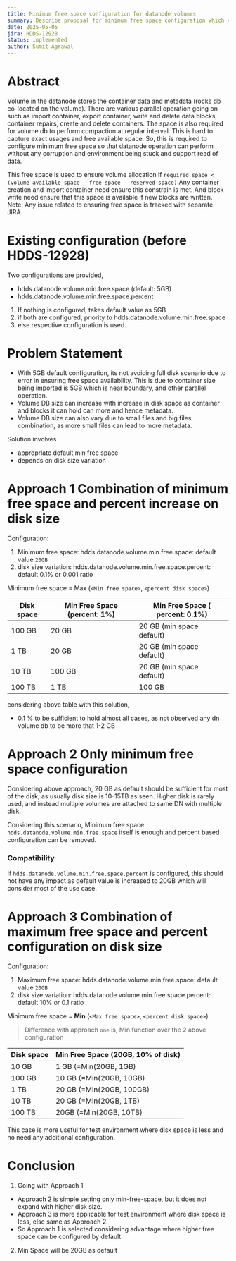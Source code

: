 ```yaml
---
title: Minimum free space configuration for datanode volumes
summary: Describe proposal for minimum free space configuration which volume must have to function correctly.
date: 2025-05-05
jira: HDDS-12928
status: implemented
author: Sumit Agrawal
---
```

<!--
  Licensed under the Apache License, Version 2.0 (the "License");
  you may not use this file except in compliance with the License.
  You may obtain a copy of the License at
   http://www.apache.org/licenses/LICENSE-2.0
  Unless required by applicable law or agreed to in writing, software
  distributed under the License is distributed on an "AS IS" BASIS,
  WITHOUT WARRANTIES OR CONDITIONS OF ANY KIND, either express or implied.
  See the License for the specific language governing permissions and
  limitations under the License. See accompanying LICENSE file.
-->

# Abstract
Volume in the datanode stores the container data and metadata (rocks db co-located on the volume).
There are various parallel operation going on such as import container, export container, write and delete data blocks,
container repairs, create and delete containers. The space is also required for volume db to perform compaction at regular interval.
This is hard to capture exact usages and free available space. So, this is required to configure minimum free space
so that datanode operation can perform without any corruption and environment being stuck and support read of data.

This free space is used to ensure volume allocation if `required space < (volume available space - free space - reserved space)`
Any container creation and import container need ensure this constrain is met. And block write need ensure that this space is available if new blocks are written.
Note: Any issue related to ensuring free space is tracked with separate JIRA.

# Existing configuration (before HDDS-12928)
Two configurations are provided,
- hdds.datanode.volume.min.free.space  (default: 5GB)
- hdds.datanode.volume.min.free.space.percent

1. If nothing is configured, takes default value as 5GB
2. if both are configured, priority to hdds.datanode.volume.min.free.space
3. else respective configuration is used.

# Problem Statement

- With 5GB default configuration, its not avoiding full disk scenario due to error in ensuring free space availability.
This is due to container size being imported is 5GB which is near boundary, and other parallel operation.
- Volume DB size can increase with increase in disk space as container and blocks it can hold can more and hence metadata.
- Volume DB size can also vary due to small files and big files combination, as more small files can lead to more metadata.

Solution involves
- appropriate default min free space
- depends on disk size variation

# Approach 1 Combination of minimum free space and percent increase on disk size

Configuration:
1. Minimum free space: hdds.datanode.volume.min.free.space: default value `20GB`
2. disk size variation: hdds.datanode.volume.min.free.space.percent: default 0.1% or 0.001 ratio

Minimum free space = Max (`<Min free space>`, `<percent disk space>`)

| Disk space | Min Free Space (percent: 1%) | Min Free Space ( percent: 0.1%) |
| -- |------------------------------|---------------------------------|
| 100 GB | 20 GB                        | 20 GB (min space default)       |
| 1 TB | 20 GB                        | 20 GB (min space default)       |
| 10 TB | 100 GB                       | 20 GB  (min space default) |
| 100 TB | 1 TB                         | 100 GB                          |

considering above table with this solution,
- 0.1 % to be sufficient to hold almost all cases, as not observed any dn volume db to be more that 1-2 GB

# Approach 2 Only minimum free space configuration

Considering above approach, 20 GB as default should be sufficient for most of the disk, as usually disk size is 10-15TB as seen.
Higher disk is rarely used, and instead multiple volumes are attached to same DN with multiple disk.

Considering this scenario, Minimum free space: `hdds.datanode.volume.min.free.space` itself is enough and
percent based configuration can be removed.

### Compatibility
If `hdds.datanode.volume.min.free.space.percent` is configured, this should not have any impact
as default value is increased to 20GB which will consider most of the use case.

# Approach 3 Combination of maximum free space and percent configuration on disk size

Configuration:
1. Maximum free space: hdds.datanode.volume.min.free.space: default value `20GB`
2. disk size variation: hdds.datanode.volume.min.free.space.percent: default 10% or 0.1 ratio

Minimum free space = **Min** (`<Max free space>`, `<percent disk space>`)
> Difference with approach `one` is, Min function over the 2 above configuration

| Disk space | Min Free Space (20GB, 10% of disk) |
| -- |------------------------------------|
| 10 GB | 1 GB (=Min(20GB, 1GB)              |
| 100 GB | 10 GB (=Min(20GB, 10GB)            |
| 1 TB | 20 GB   (=Min(20GB, 100GB)         |
| 10 TB | 20 GB (=Min(20GB, 1TB)             |
| 100 TB | 20GB  (=Min(20GB, 10TB)            |

This case is more useful for test environment where disk space is less and no need any additional configuration.

# Conclusion
1. Going with Approach 1
- Approach 2 is simple setting only min-free-space, but it does not expand with higher disk size.
- Approach 3 is more applicable for test environment where disk space is less, else same as Approach 2.
- So Approach 1 is selected considering advantage where higher free space can be configured by default.
2. Min Space will be 20GB as default



